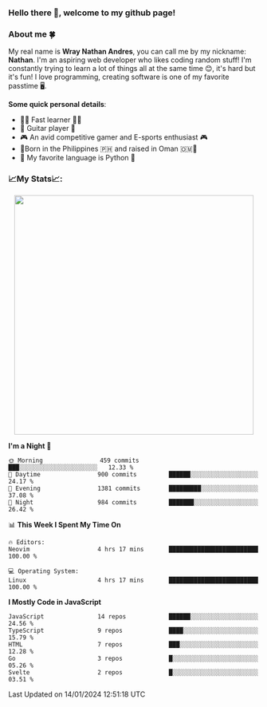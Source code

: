 ### **Hello there 👋, welcome to my github page!**

### **About me 🍀**

My real name is **Wray Nathan Andres**, you can call me by my nickname: **Nathan**. I'm an aspiring web developer who likes coding random stuff! I'm constantly trying to learn a lot of things all at the same time 😊, it's hard but it's fun! I love programming, creating software is one of my favorite passtime 🖥️.

<!-- <img src="https://pbs.twimg.com/media/FYEVH6GaAAE064l?format=jpg&name=medium" width="425" height="215" align="right" /> -->

**Some quick personal details**:

- 🚗💨 Fast learner 🚗💨
- 🎸 Guitar player 🎸
- 🎮 An avid competitive gamer and E-sports enthusiast 🎮
- 🐤Born in the Philippines 🇵🇭 and raised in Oman 🇴🇲🐤
- 🐍 My favorite language is Python 🐍

### **📈My Stats📈:**

<div style="display: flex; justify-content: center;">
    <img src="https://github-readme-stats.vercel.app/api?username=Ethea2&show_icons=true&count_private=true&theme=midnight-purple&hide_border=true" width="480"/>
    <!-- <img src="https://streak-stats.demolab.com?user=Ethea2&theme=midnight-purple&hide_border=true"/> -->
</div>

<!-- ### **⏲️This week I spent my time on⏲️:** -->
<!---->
<!-- ![Ethea's Waka Stats](https://github-readme-stats.vercel.app/api/wakatime?username=Ethea2&theme=midnight-purple&count_private=true&layout=compact) -->

<!--START_SECTION:waka-->
**I'm a Night 🦉** 

```text
🌞 Morning                459 commits         ███░░░░░░░░░░░░░░░░░░░░░░   12.33 % 
🌆 Daytime                900 commits         ██████░░░░░░░░░░░░░░░░░░░   24.17 % 
🌃 Evening                1381 commits        █████████░░░░░░░░░░░░░░░░   37.08 % 
🌙 Night                  984 commits         ███████░░░░░░░░░░░░░░░░░░   26.42 % 
```


📊 **This Week I Spent My Time On** 

```text
🔥 Editors: 
Neovim                   4 hrs 17 mins       █████████████████████████   100.00 % 

💻 Operating System: 
Linux                    4 hrs 17 mins       █████████████████████████   100.00 % 
```

**I Mostly Code in JavaScript** 

```text
JavaScript               14 repos            ██████░░░░░░░░░░░░░░░░░░░   24.56 % 
TypeScript               9 repos             ████░░░░░░░░░░░░░░░░░░░░░   15.79 % 
HTML                     7 repos             ███░░░░░░░░░░░░░░░░░░░░░░   12.28 % 
Go                       3 repos             █░░░░░░░░░░░░░░░░░░░░░░░░   05.26 % 
Svelte                   2 repos             █░░░░░░░░░░░░░░░░░░░░░░░░   03.51 % 
```




 Last Updated on 14/01/2024 12:51:18 UTC
<!--END_SECTION:waka-->
